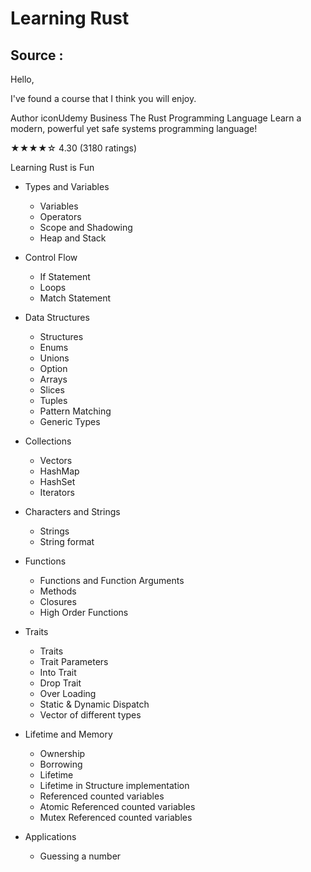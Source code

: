 # Learning Rust

## Source :
Hello,

I've found a course that I think you will enjoy.

Author iconUdemy Business
The Rust Programming Language
Learn a modern, powerful yet safe systems programming language!

★★★★☆ 4.30 (3180 ratings)

Learning Rust is Fun

* Types and Variables
  * Variables
  * Operators
  * Scope and Shadowing
  * Heap and Stack

* Control Flow
  * If Statement
  * Loops
  * Match Statement

* Data Structures
  * Structures
  * Enums
  * Unions
  * Option<V>
  * Arrays
  * Slices
  * Tuples
  * Pattern Matching
  * Generic Types

* Collections
  * Vectors
  * HashMap
  * HashSet
  * Iterators

* Characters and Strings
  * Strings
  * String format


* Functions
  * Functions and Function Arguments
  * Methods
  * Closures
  * High Order Functions


* Traits
  * Traits
  * Trait Parameters
  * Into Trait
  * Drop Trait
  * Over Loading
  * Static & Dynamic Dispatch
  * Vector of different types

* Lifetime and Memory
  * Ownership
  * Borrowing
  * Lifetime
  * Lifetime in Structure implementation
  * Referenced counted variables
  * Atomic Referenced counted variables
  * Mutex Referenced counted variables

* Applications
  * Guessing a number
